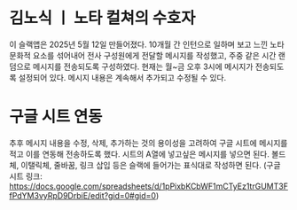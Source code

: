 # 김노식 ㅣ 노타 컬쳐의 수호자
이 슬랙앱은 2025년 5월 12일 만들어졌다. 
10개월 간 인턴으로 일하며 보고 느낀 노타 문화적 요소를 섞어내어 
전사 구성원에게 전달할 메시지를 작성했고, 주중 같은 시간 랜덤으로 메시지를 전송되도록 구성하였다.
현재는 월~금 오후 3시에 메시지가 전송되도록 설정되어 있다. 
메시지 내용은 계속해서 추가되고 수정될 수 있다. 


# 구글 시트 연동 
추후 메시지 내용을 수정, 삭제, 추가하는 것의 용이성을 고려하여 구글 시트에 메시지를 적고 이를 연동해 전송하도록 했다. 
시트의 A열에 넣고싶은 메시지를 넣으면 된다. 볼드체, 이탤릭체, 줄바꿈, 링크 삽입 등은 슬랙에 들어가는 표식대로 작성하면 된다. 
(구글 시트 링크: https://docs.google.com/spreadsheets/d/1pPixbKCbWF1mCTyEz1trGUMT3FfPdYM3vyRpD9DrbiE/edit?gid=0#gid=0)
